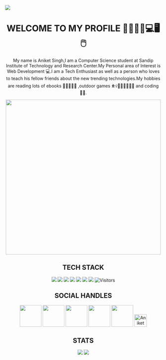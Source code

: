 <img src="https://raw.githubusercontent.com/aniketsingh98571/Web_Development/master/canva.png">
<h1 align='center' >WELCOME TO MY PROFILE 🥇✨👏😃💻🖥🖱 </h2>
 <p   align='center'>My name is Aniket Singh,I am a Computer Science student at Sandip Institute of Technology and Research Center.My Personal area of Interest is Web Development 💻.I am a Tech Enthusiast as well as a person who loves to teach his fellow friends about the new trending technologies.My hobbies are reading lots of ebooks 🧓📖📙📗📔 ,outdoor games ⛹️‍♀️🤾‍♂️🚴‍♀️🏋️‍♂️ and coding 👨‍💻.
</p>

<p align='center'>
<img height='500' width='500' align='center' src="https://raw.githubusercontent.com/aniketsingh98571/Web_Development/master/programming.gif"></p>
 <h2 align='center'>TECH STACK</h3>
<p align='center'>
 <img src="https://img.shields.io/badge/C-Proficient-yellow">
 <img src="https://img.shields.io/badge/PYTHON-Intermediate-orange">
 <img src="https://img.shields.io/badge/JAVA-Intermediate-blue">
 <img src="https://img.shields.io/badge/C%2B%2B-Proficient-red">
 <img src="https://img.shields.io/badge/HTML-Proficient-brightgreen">
 <img src="https://img.shields.io/badge/CSS-Intermediate-green">
 <img src="https://img.shields.io/badge/JAVASCRIPT-Beginner-red">
 <img alt="Visitors" src="https://komarev.com/ghpvc/?username=aniketsingh98571&style=flat&labelColor=black&logo=github&label=PROFILE+VIEWS&color=29bf12"/>
 </p>
<h2 align='center'>SOCIAL HANDLES</h3>
 <p align='center'>
  <a  href="https://twitter.com/anikets63437544"><img src="https://github.com/aniketsingh98571/Web_Development/blob/master/twitter.jpg" height=70 width=70></a>
  <a href="https://www.linkedin.com/in/aniket-singh-968687199/"><img src="https://github.com/aniketsingh98571/Web_Development/blob/master/linkedin.png" height=70 width=70></a>
   <a href="https://www.youtube.com/channel/UCzsA4W47OzXmExYixkWUj3Q?view_as=subscriber"><img src="https://github.com/aniketsingh98571/Web_Development/blob/master/youtube.png" height=70 width=70></a>
   <a href="https://github.com/aniketsingh98571"><img src="https://github.com/aniketsingh98571/Web_Development/blob/master/github.png" height=70 width=70></a>
   <a href="https://www.instagram.com/techtrends123/?hl=en"><img src="https://github.com/aniketsingh98571/Web_Development/blob/master/instagram.png" height=70 width=70></a>
  <a href="https://dev.to/aniketsingh98571">
  <img src="https://d2fltix0v2e0sb.cloudfront.net/dev-badge.svg" alt="Aniket Singh's DEV Profile" height="40" width="40">
</a>
  </p>
  <h2 align='center'>STATS</h3>
 <p align='center'>
 <img src="https://github-readme-stats.vercel.app/api?username=aniketsingh98571&&show_icons=true&title_color=ffffff&icon_color=bb2acf&text_color=daf7dc&bg_color=151515">
 <img src="https://github-readme-stats.vercel.app/api/top-langs?username=aniketsingh98571&&show_icons=true&title_color=ffffff&icon_color=bb2acf&text_color=daf7dc&bg_color=151515">
</p>

